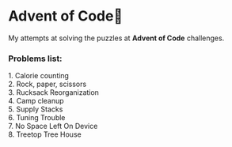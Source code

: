 <h1>Advent of Code🎄 </h1>
My attempts at solving the puzzles at <b>Advent of Code</b> challenges.
<h3>Problems list:</h3>
1. Calorie counting <br>
2. Rock, paper, scissors <br>
3. Rucksack Reorganization <br>
4. Camp cleanup <br>
5. Supply Stacks <br>
6. Tuning Trouble <br>
7. No Space Left On Device <br>
8. Treetop Tree House <br>

